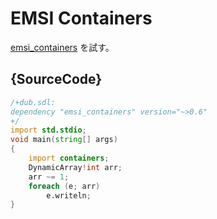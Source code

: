 # EMSI Containers

[emsi_containers](https://github.com/dlang-community/containers) を試す。

## {SourceCode}

```d
/+dub.sdl:
dependency "emsi_containers" version="~>0.6"
+/
import std.stdio;
void main(string[] args)
{
    import containers;
    DynamicArray!int arr;
    arr ~= 1;
    foreach (e; arr)
        e.writeln;
}
```
